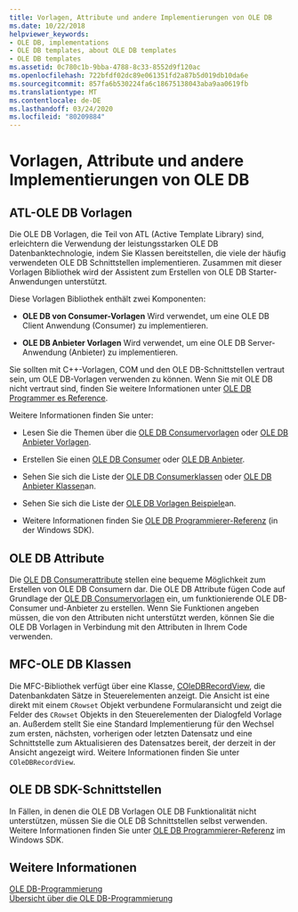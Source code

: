 ```yaml
---
title: Vorlagen, Attribute und andere Implementierungen von OLE DB
ms.date: 10/22/2018
helpviewer_keywords:
- OLE DB, implementations
- OLE DB templates, about OLE DB templates
- OLE DB templates
ms.assetid: 0c780c1b-9bba-4788-8c33-8552d9f120ac
ms.openlocfilehash: 722bfdf02dc89e061351fd2a87b5d019db10da6e
ms.sourcegitcommit: 857fa6b530224fa6c18675138043aba9aa0619fb
ms.translationtype: MT
ms.contentlocale: de-DE
ms.lasthandoff: 03/24/2020
ms.locfileid: "80209884"
---
```

# <a name="ole-db-templates-attributes-and-other-implementations"></a>Vorlagen, Attribute und andere Implementierungen von OLE DB

## <a name="atl-ole-db-templates"></a>ATL-OLE DB Vorlagen

Die OLE DB Vorlagen, die Teil von ATL (Active Template Library) sind, erleichtern die Verwendung der leistungsstarken OLE DB Datenbanktechnologie, indem Sie Klassen bereitstellen, die viele der häufig verwendeten OLE DB Schnittstellen implementieren. Zusammen mit dieser Vorlagen Bibliothek wird der Assistent zum Erstellen von OLE DB Starter-Anwendungen unterstützt.

Diese Vorlagen Bibliothek enthält zwei Komponenten:

- **OLE DB von Consumer-Vorlagen** Wird verwendet, um eine OLE DB Client Anwendung (Consumer) zu implementieren.

- **OLE DB Anbieter Vorlagen** Wird verwendet, um eine OLE DB Server-Anwendung (Anbieter) zu implementieren.

Sie sollten mit C++-Vorlagen, COM und den OLE DB-Schnittstellen vertraut sein, um OLE DB-Vorlagen verwenden zu können. Wenn Sie mit OLE DB nicht vertraut sind, finden Sie weitere Informationen unter [OLE DB Programmer es Reference](/sql/connect/oledb/ole-db/oledb-driver-for-sql-server-programming).

Weitere Informationen finden Sie unter:

- Lesen Sie die Themen über die [OLE DB Consumervorlagen](../../data/oledb/ole-db-consumer-templates-cpp.md) oder [OLE DB Anbieter Vorlagen](../../data/oledb/ole-db-provider-templates-cpp.md).

- Erstellen Sie einen [OLE DB Consumer](../../data/oledb/creating-an-ole-db-consumer.md) oder [OLE DB Anbieter](../../data/oledb/creating-an-ole-db-provider.md).

- Sehen Sie sich die Liste der [OLE DB Consumerklassen](../../data/oledb/ole-db-consumer-templates-reference.md) oder [OLE DB Anbieter Klassen](../../data/oledb/ole-db-provider-templates-reference.md)an.

- Sehen Sie sich die Liste der [OLE DB Vorlagen Beispiele](https://github.com/Microsoft/VCSamples/tree/master/VC2010Samples/ATL/OLEDB)an.

- Weitere Informationen finden Sie [OLE DB Programmierer-Referenz](/sql/connect/oledb/ole-db/oledb-driver-for-sql-server-programming) (in der Windows SDK).

## <a name="ole-db-attributes"></a>OLE DB Attribute

Die [OLE DB Consumerattribute](../../windows/ole-db-consumer-attributes.md) stellen eine bequeme Möglichkeit zum Erstellen von OLE DB Consumern dar. Die OLE DB Attribute fügen Code auf Grundlage der [OLE DB Consumervorlagen](../../data/oledb/ole-db-consumer-templates-reference.md) ein, um funktionierende OLE DB-Consumer und-Anbieter zu erstellen. Wenn Sie Funktionen angeben müssen, die von den Attributen nicht unterstützt werden, können Sie die OLE DB Vorlagen in Verbindung mit den Attributen in Ihrem Code verwenden.

## <a name="mfc-ole-db-classes"></a>MFC-OLE DB Klassen

Die MFC-Bibliothek verfügt über eine Klasse, [COleDBRecordView](../../mfc/reference/coledbrecordview-class.md), die Datenbankdaten Sätze in Steuerelementen anzeigt. Die Ansicht ist eine direkt mit einem `CRowset` Objekt verbundene Formularansicht und zeigt die Felder des `CRowset` Objekts in den Steuerelementen der Dialogfeld Vorlage an. Außerdem stellt Sie eine Standard Implementierung für den Wechsel zum ersten, nächsten, vorherigen oder letzten Datensatz und eine Schnittstelle zum Aktualisieren des Datensatzes bereit, der derzeit in der Ansicht angezeigt wird. Weitere Informationen finden Sie unter `COleDBRecordView`.

## <a name="ole-db-sdk-interfaces"></a>OLE DB SDK-Schnittstellen

In Fällen, in denen die OLE DB Vorlagen OLE DB Funktionalität nicht unterstützen, müssen Sie die OLE DB Schnittstellen selbst verwenden. Weitere Informationen finden Sie unter [OLE DB Programmierer-Referenz](/sql/connect/oledb/ole-db/oledb-driver-for-sql-server-programming) im Windows SDK.

## <a name="see-also"></a>Weitere Informationen

[OLE DB-Programmierung](../../data/oledb/ole-db-programming.md)<br/>
[Übersicht über die OLE DB-Programmierung](../../data/oledb/ole-db-programming-overview.md)
